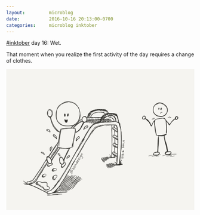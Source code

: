 ```yaml
---
layout:         microblog
date:           2016-10-16 20:13:00-0700
categories:     microblog inktober
---
```

[#inktober](/categories/inktober) day 16: Wet.

That moment when you realize the first activity of the day requires a change of clothes.

![Wet slide](/images/microblog/201610162013.jpg)
